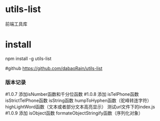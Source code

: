 # utils-list
前端工具库

# install
npm install -g utils-list

#github
https://github.com/dabaoRain/utils-list



### 版本记录

 #1.0.7
   添加isNumber函数和千分位函数
 #1.0.8
   添加
      isTelPhone函数
      isStrictTelPhone函数
      isString函数
      humpToHyphen函数（驼峰转连字符）
      highLightWord函数（文本或者部分文本高亮显示）
      测试url文件下的index.js
  #1.0.9
    添加
      isObject函数
      formateObjectStringify函数（序列化对象）      


